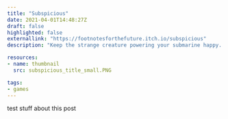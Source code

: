 ```yaml
---
title: "Subspicious"
date: 2021-04-01T14:48:27Z
draft: false
highlighted: false
externallink: "https://footnotesforthefuture.itch.io/subspicious"
description: "Keep the strange creature powering your submarine happy. Game Jam."

resources:
- name: thumbnail
  src: subspicious_title_small.PNG

tags:
- games
---
```

test stuff about this post

